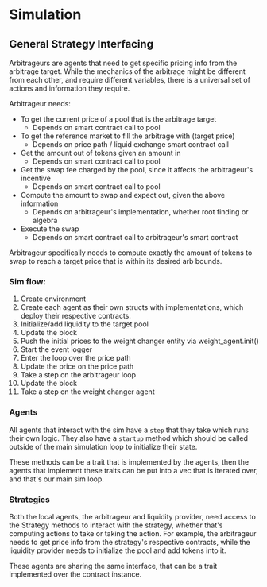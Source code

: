 # Simulation

## General Strategy Interfacing

Arbitrageurs are agents that need to get specific pricing info from the arbitrage target. While the mechanics of the arbitrage might be different from each other, and require different variables, there is a universal set of actions and information they require.

Arbitrageur needs:
- To get the current price of a pool that is the arbitrage target
    - Depends on smart contract call to pool
- To get the reference market to fill the arbitrage with (target price)
    - Depends on price path / liquid exchange smart contract call
- Get the amount out of tokens given an amount in
    - Depends on smart contract call to pool
- Get the swap fee charged by the pool, since it affects the arbitrageur's incentive
    - Depends on smart contract call to pool
- Compute the amount to swap and expect out, given the above information
    - Depends on arbitrageur's implementation, whether root finding or algebra
- Execute the swap
    - Depends on smart contract call to arbitrageur's smart contract

Arbitrageur specifically needs to compute exactly the amount of tokens to swap to reach a target price that is within its desired arb bounds.


### Sim flow:
1. Create environment
2. Create each agent as their own structs with implementations, which deploy their respective contracts.
3. Initialize/add liquidity to the target pool
4. Update the block
5. Push the initial prices to the weight changer entity via weight_agent.init()
6. Start the event logger
7. Enter the loop over the price path
8. Update the price on the price path
9. Take a step on the arbitrageur loop
10. Update the block
11. Take a step on the weight changer agent

### Agents

All agents that interact with the sim have a `step` that they take which runs their own logic. They also have a `startup` method which should be called outside of the main simulation loop to initialize their state.

These methods can be a trait that is implemented by the agents, then the agents that implement these traits can be put into a vec that is iterated over, and that's our main sim loop.

### Strategies

Both the local agents, the arbitrageur and liquidity provider, need access to the Strategy methods to interact with the strategy, whether that's computing actions to take or taking the action. For example, the arbitrageur needs to get price info from the strategy's respective contracts, while the liquidity provider needs to initialize the pool and add tokens into it.

These agents are sharing the same interface, that can be a trait implemented over the contract instance.